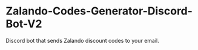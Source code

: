 # Zalando-Codes-Generator-Discord-Bot-V2
Discord bot that sends Zalando discount codes to your email.
